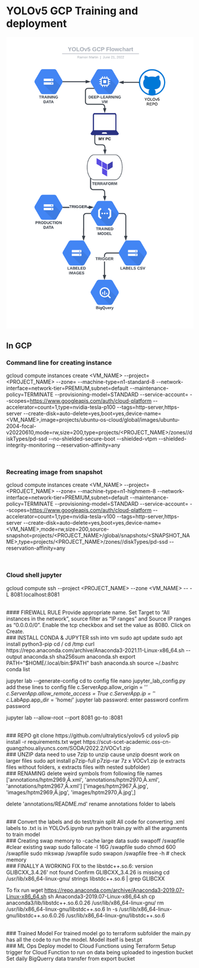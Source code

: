 # YOLOv5 GCP Training and deployment

   
<p>
   
   <img width="850" src="https://github.com/RamonMartin1/const_yolov5/blob/ab0309651d66d88ad636f225f5b5dc61a877c932/YOLOv5%20GCP%20Flowchart.png"></a>
</p>

## In GCP

### Command line for creating instance
gcloud compute instances create <VM_NAME> --project=<PROJECT_NAME> --zone=<ZONE> --machine-type=n1-standard-8 --network-interface=network-tier=PREMIUM,subnet=default --maintenance-policy=TERMINATE --provisioning-model=STANDARD --service-account=<SERVICE-ACC> --scopes=https://www.googleapis.com/auth/cloud-platform --accelerator=count=1,type=nvidia-tesla-p100 --tags=http-server,https-server --create-disk=auto-delete=yes,boot=yes,device-name=<VM_NAME>,image=projects/ubuntu-os-cloud/global/images/ubuntu-2004-focal-v20220610,mode=rw,size=200,type=projects/<PROJECT_NAME>/zones/<ZONE>/diskTypes/pd-ssd --no-shielded-secure-boot --shielded-vtpm --shielded-integrity-monitoring --reservation-affinity=any

<br>   
   
### Recreating image from snapshot
gcloud compute instances create <VM_NAME> --project=<PROJECT_NAME> --zone=<ZONE> --machine-type=n1-highmem-8 --network-interface=network-tier=PREMIUM,subnet=default --maintenance-policy=TERMINATE --provisioning-model=STANDARD --service-account=<SERVICE-ACC> --scopes=https://www.googleapis.com/auth/cloud-platform --accelerator=count=1,type=nvidia-tesla-v100 --tags=http-server,https-server --create-disk=auto-delete=yes,boot=yes,device-name=<VM_NAME>,mode=rw,size=200,source-snapshot=projects/<PROJECT_NAME>/global/snapshots/<SNAPSHOT_NAME>,type=projects/<PROJECT_NAME>/zones/<ZONE>/diskTypes/pd-ssd --reservation-affinity=any

 <br>  
   
### Cloud shell jupyter
gcloud compute ssh --project <PROJECT_NAME> --zone <zone> <VM_NAME> -- -L 8081:localhost:8081

<br>
#### FIREWALL RULE
Provide appropriate name. Set Target to “All instances in the network”, 
source filter as “IP ranges” and Source IP ranges as “0.0.0.0/0”. 
Enable the tcp checkbox and set the value as 8080. Click on Create.

<br>       
### INSTALL CONDA & JUPYTER
ssh into vm       
sudo apt update
sudo apt install python3-pip
cd /
cd /tmp
curl https://repo.anaconda.com/archive/Anaconda3-2021.11-Linux-x86_64.sh --output anaconda.sh
sha256sum anaconda.sh
export PATH="$HOME/.local/bin:$PATH"
bash anaconda.sh
source ~/.bashrc
conda list

jupyter lab --generate-config
cd to config file
nano jupyter_lab_config.py
add these lines to config file
  c.ServerApp.allow_origin = '*'
  c.ServerApp.allow_remote_access = True
  c.ServerApp.ip = '*'
  c.LabApp.app_dir = 'home/'
jupyter lab password:
    enter password
    confirm password

jupyter lab --allow-root --port 8081 
go-to <VM external IP>:8081
       
<br>
### REPO
git clone https://github.com/ultralytics/yolov5
cd yolov5
pip install -r requirements.txt
wget https://scut-scet-academic.oss-cn-guangzhou.aliyuncs.com/SODA/2022.2/VOCv1.zip
       
<br>
### UNZIP data
need to use 7zip to unzip cause unzip doesnt work on larger files
sudo apt install p7zip-full p7zip-rar
7z x VOCv1.zip (e extracts files without folders, x extracts files with nested subfolder)
       
<br>
### RENAMING
delete weird symbols from following file names
['annotations/hptm2969¸Ä.xml',   
 'annotations/hptm2970¸Ä.xml',
 'annotations/hptm2967¸Ä.xml']   
['images/hptm2967¸Ä.jpg',
 'images/hptm2969¸Ä.jpg',
 'images/hptm2970¸Ä.jpg',]

delete 'annotations/README.md'
rename annotations folder to labels
       
<br>
### Convert the labels and do test/train split
All code for converting .xml labels to .txt is in YOLOv5.ipynb
run python train.py with all the arguments to train model 
       
 <br>    
### Creating swap memory to -cache large data
sudo swapoff /swapfile  #clear existing swap
sudo fallocate -l 16G /swapfile
sudo chmod 600 /swapfile
sudo mkswap /swapfile
sudo swapon /swapfile
free -h  # check memory
       
<br>
### FINALLY A WORKING FIX to the libstdc++.so.6: version GLIBCXX_3.4.26' not found 
Confirm GLIBCXX_3.4.26 is missing
cd /usr/lib/x86_64-linux-gnu/
strings libstdc++.so.6 | grep GLIBCXX
       

To fix run 
wget https://repo.anaconda.com/archive/Anaconda3-2019.07-Linux-x86_64.sh
sh Anaconda3-2019.07-Linux-x86_64.sh 
cp anaconda3/lib/libstdc++.so.6.0.26 /usr/lib/x86_64-linux-gnu/
rm /usr/lib/x86_64-linux-gnu/libstdc++.so.6
ln -s /usr/lib/x86_64-linux-gnu/libstdc++.so.6.0.26 /usr/lib/x86_64-linux-gnu/libstdc++.so.6
       
 <br>      
### Trained Model
For trained model go to terraform subfolder the main.py has all the code to run the model. 
Model itself is best.pt 
   
 <br>     
### ML Ops
Deploy model to Cloud Functions using Terraform
Setup trigger for Cloud Function to run on data being uploaded to ingestion bucket
Set daily BigQuerry data transfer from export bucket
       

       
       
